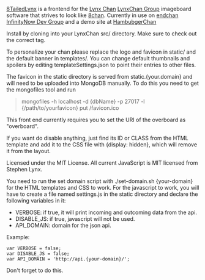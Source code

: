 [8TailedLynx](https://gitgud.io/obongo/8TailedLynx) is a frontend for the [Lynx Chan](https://gitgud.io/LynxChan/LynxChan) [LynxChan Group](https://gitgud.io/groups/LynxChan) imageboard software that strives to look like [8chan](8ch.net). Currently in use on [endchan](http://endchan.xyz) [InfinityNow Dev Group](https://gitgud.io/groups/InfinityNow) and a demo site at [HambubgerChan](http://hambubger.com)

Install by cloning into your LynxChan src/ directory. Make sure to check out the correct tag.

To personalize your chan please replace the logo and favicon in static/ and the default banner in templates/. You can change default thumbnails and spoilers by editing templateSettings.json to point their entries to other files.

The favicon in the static directory is served from static.{your.domain} and will need to be uploaded into MongoDB manually. To do this you need to get the 
mongofiles tool and run

> mongofiles -h localhost -d {dbName} -p 27017 -l {/path/to/yourfavicon} put /favicon.ico


This front end currently requires you to set the URI of the overboard as "overboard".

If you want do disable anything, just find its ID or CLASS from the HTML template and add it to the CSS file with {display: hidden}, which will remove it from the layout.

Licensed under the MIT License. All current JavaScript is MIT licensed from Stephen Lynx.

You need to run the set domain script with ./set-domain.sh {your-domain} for the HTML templates and CSS to work.
For the javascript to work, you will have to create a file named settings.js in the static directory and declare the following variables in it:
* VERBOSE: if true, it will print incoming and outcoming data from the api.
* DISABLE_JS: if true, javascript will not be used.
* API_DOMAIN: domain for the json api.

Example:
```
var VERBOSE = false;
var DISABLE_JS = false;
var API_DOMAIN = 'http://api.{your-domain}/';
```
Don't forget to do this.
